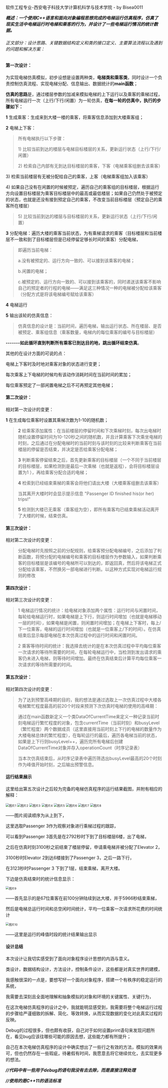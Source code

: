 软件工程专业-西安电子科技大学计算机科学与技术学院 - by Bisea0011

***概述：一个使用C++语言和面向对象编程思想完成的电梯运行仿真程序，仿真了现实生活中电梯运行时电梯和乘客的行为，并设计了一些电梯运行情况的统计数据。***

###### *正文部分：设计思路、关键数据结构定义和类的接口定义、主要算法流程以及遇到的问题和解决方案：*

#### 第一次设计：

为实现电梯仿真模拟，初步设想是设置两种类，**电梯类和乘客类**，同时设计一个负责控制仿真流程、实现电梯分配、信息输出、数据统计的**main函数**；

**仿真的思路**是，通过楼层参数的加减来模拟电梯的上下运行以及乘客的乘梯过程，所有电梯运行一次（上行/下行/闲置）为一轮仿真，**在每一轮的仿真中，执行的步骤如下：**

**1** 生成乘客：生成来到大楼一楼的乘客，将乘客信息添加到大楼乘客组；

**2** 电梯上下客：

> 所有电梯执行以下步骤：
>
> 1\) 比较当前到达的楼层与电梯目标楼层的关系，更新运行状态（上行/下行/闲置）
>
> 2\) 检索自己内部有无到达目标楼层的乘客，下客（电梯乘客组删去该乘客）

3\) 检索当前楼层有无被分配给自己的乘客，上客（电梯乘客组加入该乘客）

4\) 如果自己没有在闲置的时候被预定，遍历自己的乘客组的目标楼层，根据运行方向设置目标楼层为乘客目标楼层中的最高或最低楼层；如果自己仍然处于被预定的状态，也就是还没有接到预定自己的乘客，不改变当前目标楼层（预定自己的乘客所在楼层）

> 5\) 比较当前到达的楼层与目标楼层的关系，更新运行状态（上行/下行/闲置）

**3** 分配电梯：遍历大楼的乘客当前状态，为有乘梯请求的乘客（目标楼层和当前楼层不一致和到了目标楼层但是已经停留足够长时间的乘客）分配电梯，

> 即遍历当前电梯：
>
> a.没有被预定的、运行方向一致的、可以接到该乘客的电梯；
>
> b.闲置的电梯；
>
> c.被预定的、运行方向一致的、可以接到该乘客的，同时递送该乘客不影响自己的预定者的行程的电梯——满足这三种情况一种的电梯被分配给该乘客（分配方式是将该电梯编号赋给该乘客）

**4** 电梯运行

**5** 输出该轮的仿真信息：

> 仿真信息的设计是：当前时间，遍历电梯，输出运行状态、所在楼层、是否被预定、乘客组信息（乘客数量，电梯内的每位乘客的编号与目标楼层）

**-------如此循环直到判断所有乘客已到达目的地，跳出循环结束仿真**。

其他的在设计方面的可说的点：

电梯上下客时及时地对乘客对象的状态进行变更；

每次乘客上下电梯的时候均有该动作消耗时间在当前时间的累加；

每位乘客预定了一部闲置电梯之后不可再预定其他电梯；

#### 第二次设计：

相对第一次设计的变更：

**1** 在生成每位乘客时设置其乘梯次数为1-10的随机数；

> **2** 给乘客添加属性：在当前楼层的停留时间和下次乘梯时刻，每次出电梯时随机设置停留时间为10-120秒之间的随机数，并且计算乘客下次乘坐电梯的时刻，之后通过在分配电梯时的当前时刻与该时刻的比较来判断乘客在当前楼层的停留是否结束，并决定是否给乘客分配电梯；
>
> **3** 判断乘客停留结束之后，首先更新乘客的目标楼层（一个不同于当前楼层的目标楼层，如果检测到是最后一次乘梯（也就是返程），会将目标楼层设置为1 ），再给乘客分配合适的电梯；
>
> **4** 检索到已经结束乘梯的乘客会将他们请出大楼（大楼乘客组删去该乘客）
>
> 当其离开大楼时时会显示提示信息 "Passenger ID finished his(or her) trips!"
>
> **5** 检测到大楼已无乘客（乘客组为空），即所有乘客均已结束乘梯活动离开了大楼的时候，结束仿真。

#### 第三次设计：

相对第二次设计的变更：

> 分配电梯时先按照之前的分配规则，给乘客预分配电梯编号，之后添加了判断函数，将预分配的电梯编号和乘客的目标楼层作为参数输入，如果判断乘客的目标楼层是该编号的电梯所可以到达的，即返回真，然后将该电梯正式分配给该乘客，不然换另一部电梯进行判断。以这种方式实现对电梯运行规则的修改

#### 第四次设计：

相对第三次设计的变更：

> 1 电梯运行情况的统计：给电梯对象添加两个属性：运行时间与闲置时间，每轮给电梯运行时，如果电梯是上下行，则运行时间增加（也就是电梯移动一层的时间），如果电梯是闲置，则闲置时间增加；在电梯上下客时，每上/下一位乘客，电梯的运行时间增加（也就是一位乘客上/下的时间）。在仿真结束后显示每部电梯在本次仿真过程中的运行时间和闲置时间。
>
> 2 乘客等待时间的统计：我选择去统计的是在本次仿真过程中平均每位乘客一次请求的等待所需要的时间，在每轮电梯运行中，当检测到发出请求的乘客仍未进入电梯，则等待时间增加。最终在仿真结束后计算平均每位乘客一次请求的等待所需要的时间。

#### 第五次设计：

相对第四次设计的变更：

> 为了达到预警高峰期的目的，我的想法是通过选取上一次仿真过程中大楼各电梯繁忙程度最高的前20个时段来预测下次仿真时电梯的使用的高峰期：
>
> 通过在main函数新定义一个类DataOfCurrentTime来定义一种记录当前时刻电梯运行繁忙程度的对象，包含currentTime（当前时刻）和busyLevel（繁忙程度）两个数据成员（这里直接用当前时刻上下行的电梯的数量作为大楼电梯总体的繁忙程度），在每轮运行的最后，遍历各电梯当前的状态，如果是上下行则busyLevel++，遍历完所有电梯后创建DataOfCurrentTime对象并存入operationCount（时序记录表）
>
> 当本次仿真结束后，从时序记录表中遍历筛选出busyLevel最高的20个时刻作为峰值开始时刻，之后输出预警信息。

#### 运行结果展示

这里给出第五次设计之后较为完备的电梯仿真程序的运行结果截图，并附有相应的解释：

<img src="G:\桌面\学校课程资料\大二下\面向对象程序设计\运行截图\图片1.jpg" alt="图片1" style="zoom:67%;" />

<img src="G:\桌面\学校课程资料\大二下\面向对象程序设计\运行截图\图片2.jpg" alt="图片2" style="zoom:67%;" />

<img src="G:\桌面\学校课程资料\大二下\面向对象程序设计\运行截图\图片3.jpg" alt="图片3" style="zoom:67%;" />

<img src="G:\桌面\学校课程资料\大二下\面向对象程序设计\运行截图\图片4.jpg" alt="图片4" style="zoom:67%;" />

<img src="G:\桌面\学校课程资料\大二下\面向对象程序设计\运行截图\图片5.jpg" alt="图片5" style="zoom:67%;" />

<img src="G:\桌面\学校课程资料\大二下\面向对象程序设计\运行截图\图片6.jpg" alt="图片6" style="zoom:67%;" />

<img src="G:\桌面\学校课程资料\大二下\面向对象程序设计\运行截图\图片7.jpg" alt="图片7" style="zoom:67%;" />

<img src="G:\桌面\学校课程资料\大二下\面向对象程序设计\运行截图\图片8.jpg" alt="图片8" style="zoom:67%;" />

——图片阅读顺序为从上到下，

这里选取Passenger 3作为观察对象进行乘梯过程的跟踪，

可以看到Passenger 3首先是在2792秒时下到了目标楼层6楼，出了电梯，

之后在仿真时刻3100秒之前结束了楼层停留，申请乘电梯并被分配了Elevator 2，

3100秒时Elevator 2到达6楼接到了Passenger 3，之后一路下行，

在3123秒时Passenger 3 下到了1层，结束乘梯，离开大楼。

下边是仿真结束时的统计信息显示：

<img src="G:\桌面\学校课程资料\大二下\面向对象程序设计\运行截图\图片9.jpg" alt="图片9" style="zoom:65%;" />

——首先显示的是67位乘客在前100分钟陆续到达大楼，并于5966秒结束乘梯，

然后是电梯总运行时间和总空闲时间统计，平均一位乘客一次请求所花费的时间统计

<img src="G:\桌面\学校课程资料\大二下\面向对象程序设计\运行截图\图片10.jpg" alt="图片10" style="zoom:65%;" />

——这里是运行的峰值时段的统计结果输出显示

#### **设计总结**

本次设计让我切实感受到了面向对象程序设计思想的内涵与意义。

类设计，数据结构设计，方法设计，控制条件设计，这些都是对真实世界的建模，

我感触很深的一点是，要想写好一个面向对象程序，搭建一个有秩序的稳定运行的系统，

我需要去深刻且全面地理解和抽象模拟的对象和环境的关键属性、关键行为，

在这次电梯仿真程序的设计之中，我就能明显感受到，我需要将整个电梯运行过程的步骤给严谨细致的拆解、简化、等效转换，从而实现数据的变化对此真实过程的反映。

Debug的过程很多，但也颇有收获，自己对于如何设置print语句来发现问题所在，看见bug应该往哪些可能的原因去想，这些能力都有所提升；

自己在本次电梯仿真程序的设计中确实想出了一些行之有效的方法，模拟的效果尚可，但也仍然存在一些瑕疵，待暑假有时间，我愿意去将它继续优化，去实现更多的想法。



***//代码中有一些用于debug的语句我没有去去除，而是直接注释处理***

***//使用的是C++11的语法标准***
